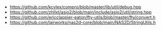 * https://github.com/kcvlex/compro/blob/master/lib/util/debug.hpp
* https://github.com/zhllxt/asio2/blob/main/include/asio2/util/string.hpp
* https://github.com/ericclappier-eaton/fty-utils/blob/master/fty/convert.h
* https://github.com/lairworks/nas2d-core/blob/main/NAS2D/StringUtils.h
